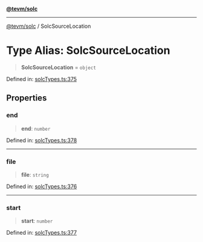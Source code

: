 [**@tevm/solc**](../README.md)

***

[@tevm/solc](../globals.md) / SolcSourceLocation

# Type Alias: SolcSourceLocation

> **SolcSourceLocation** = `object`

Defined in: [solcTypes.ts:375](https://github.com/evmts/tevm-monorepo/blob/main/bundler-packages/solc/src/solcTypes.ts#L375)

## Properties

### end

> **end**: `number`

Defined in: [solcTypes.ts:378](https://github.com/evmts/tevm-monorepo/blob/main/bundler-packages/solc/src/solcTypes.ts#L378)

***

### file

> **file**: `string`

Defined in: [solcTypes.ts:376](https://github.com/evmts/tevm-monorepo/blob/main/bundler-packages/solc/src/solcTypes.ts#L376)

***

### start

> **start**: `number`

Defined in: [solcTypes.ts:377](https://github.com/evmts/tevm-monorepo/blob/main/bundler-packages/solc/src/solcTypes.ts#L377)
